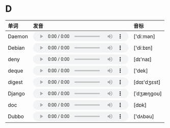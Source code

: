 
# D

| 单词  | 发音 | 音标 |
| :-- | :-- | :-- |
| Daemon | <audio :src="$withBase('/audio/Daemon.mp3')" controls="controls"></audio> | ['diːmən] |
| Debian | <audio :src="$withBase('/audio/Debian.mp3')" controls="controls"></audio> | ['diːbɪn] |
| deny | <audio :src="$withBase('/audio/deny.mp3')" controls="controls"></audio> | [dɪ'naɪ] |
| deque | <audio :src="$withBase('/audio/deque.mp3')" controls="controls"></audio> | ['dek] |
| digest | <audio :src="$withBase('/audio/digest.mp3')" controls="controls"></audio> | [dɑɪ'dʒɛst] |
| Django | <audio :src="$withBase('/audio/Django.mp3')" controls="controls"></audio> | [ˈdʒæŋɡoʊ] |
| doc | <audio :src="$withBase('/audio/doc.mp3')" controls="controls"></audio> | [dɒk] |
| Dubbo | <audio :src="$withBase('/audio/Dubbo.mp3')" controls="controls"></audio> | ['dʌbəu] |

<style lang="css">
audio {
  height: 30px;
}

@media screen and (max-width: 720px){
  audio { 
    width: 20px; 
  } 
}
</style>
